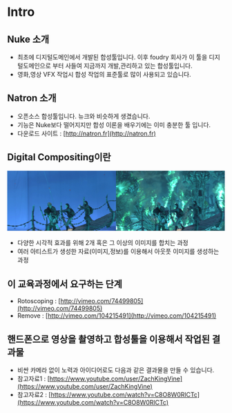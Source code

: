 # Intro

## Nuke 소개

* 최초에 디지털도메인에서 개발된 합성툴입니다. 이후 foudry 회사가 이 툴을 디지털도메인으로 부터 사들여 지금까지 개발,관리하고 있는 합성툴입니다.
* 영화,영상 VFX 작업시 합성 작업의 표준툴로 많이 사용되고 있습니다.

## Natron 소개

* 오픈소스 합성툴입니다. 뉴크와 비슷하게 생겼습니다.
* 기능은 Nuke보다 떨어지지만 합성 이론을 배우기에는 이미 충분한 툴 입니다.
* 다운로드 사이트 : [http://natron.fr](http://natron.fr)

## Digital Compositing이란

![](../.gitbook/assets/intro01.png)

* 다양한 시각적 효과를 위해 2개 혹은 그 이상의 이미지를 합치는 과정
* 여러 아티스트가 생성한 자료\(이미지,정보\)를 이용해서 아웃풋 이미지를 생성하는 과정

## 이 교육과정에서 요구하는 단계

* Rotoscoping : [http://vimeo.com/74499805](http://vimeo.com/74499805)
* Remove : [http://vimeo.com/104215491](http://vimeo.com/104215491)

## 핸드폰으로 영상을 촬영하고 합성툴을 이용해서 작업된 결과물

* 비싼 카메라 없이 노력과 아이디어로도 다음과 같은 결과물을 만들 수 있습니다.
* 참고자료1 : [https://www.youtube.com/user/ZachKingVine](https://www.youtube.com/user/ZachKingVine)
* 참고자료2 : [https://www.youtube.com/watch?v=C8O8W0RlCTc](https://www.youtube.com/watch?v=C8O8W0RlCTc)


